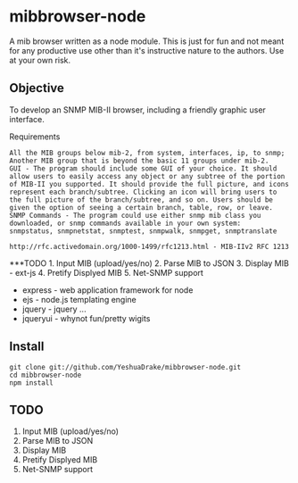 mibbrowser-node
===============

A mib browser written as a node module. This is just for fun and not meant for any productive use other than it's instructive nature to the authors. Use at your own risk. 

Objective
---------
To develop an SNMP MIB-II browser, including a friendly graphic user interface.

Requirements

	All the MIB groups below mib-2, from system, interfaces, ip, to snmp;
	Another MIB group that is beyond the basic 11 groups under mib-2.
	GUI - The program should include some GUI of your choice. It should allow users to easily access any object or any subtree of the portion of MIB-II you supported. It should provide the full picture, and icons represent each branch/subtree. Clicking an icon will bring users to the full picture of the branch/subtree, and so on. Users should be given the option of seeing a certain branch, table, row, or leave.
	SNMP Commands - The program could use either snmp mib class you downloaded, or snmp commands available in your own system:
	snmpstatus, snmpnetstat, snmptest, snmpwalk, snmpget, snmptranslate

	http://rfc.activedomain.org/1000-1499/rfc1213.html - MIB-IIv2 RFC 1213


***TODO
	1. Input MIB (upload/yes/no)
	2. Parse MIB to JSON
	3. Display MIB - ext-js
	4. Pretify Displyed MIB
	5. Net-SNMP support


 * express - web application framework for node
 * ejs     - node.js templating engine
 * jquery  - jquery ...
 * jqueryui - whynot fun/pretty wigits

Install
-------
    git clone git://github.com/YeshuaDrake/mibbrowser-node.git
    cd mibbrowser-node
    npm install

TODO
----
1. Input MIB (upload/yes/no)
2. Parse MIB to JSON
3. Display MIB
4. Pretify Displyed MIB
5. Net-SNMP support
